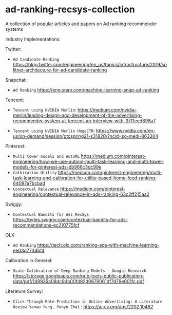 # ad-ranking-recsys-collection

A collection of popular articles and papers on Ad ranking recommender systems


Industry Implementations:

Twitter:

* `Ad Candidate Ranking` <https://blog.twitter.com/engineering/en_us/topics/infrastructure/2019/splitnet-architecture-for-ad-candidate-ranking>

Snapchat:

* `Ad Ranking` <https://eng.snap.com/machine-learning-snap-ad-ranking>

Tencent:

 * `Tencent using NVIDIA Merlin`: <https://medium.com/nvidia-merlin/leading-design-and-development-of-the-advertising-recommender-system-at-tencent-an-interview-with-37f1eed898a7>

 * `Tencent using NVIDIA Merlin HugeCTR`: <https://www.nvidia.com/en-us/on-demand/session/gtcspring21-s31820/?ncid=so-medi-863304>
  
 Pinterest:
 
  * `Multi tower models and AutoML` <https://medium.com/pinterest-engineering/how-we-use-automl-multi-task-learning-and-multi-tower-models-for-pinterest-ads-db966c3dc99e>
  * `Calbiration Utility` <https://medium.com/pinterest-engineering/multi-task-learning-and-calibration-for-utility-based-home-feed-ranking-64087a7bcbad>
  * `Contextual Relevance` <https://medium.com/pinterest-engineering/contextual-relevance-in-ads-ranking-63c2ff215aa2>

Swiggy:

* `Contextual Bandits for Ads RecSys` https://bytes.swiggy.com/contextual-bandits-for-ads-recommendations-ec210775fcf

OLX:
* `Ad Ranking` <https://tech.olx.com/ranking-ads-with-machine-learning-ee03d7734bf4>

Calibration in General:

* `Scale Calibration of Deep Ranking Models - Google Research` <https://storage.googleapis.com/pub-tools-public-publication-data/pdf/149935a08dc9db00fd92d0679061df7d79e601fc.pdf>


Literature Survey:

 * `Click-Through Rate Prediction in Online Advertising: A Literature Review Yanwu Yang, Panyu Zhai` : <https://arxiv.org/abs/2202.10462>
